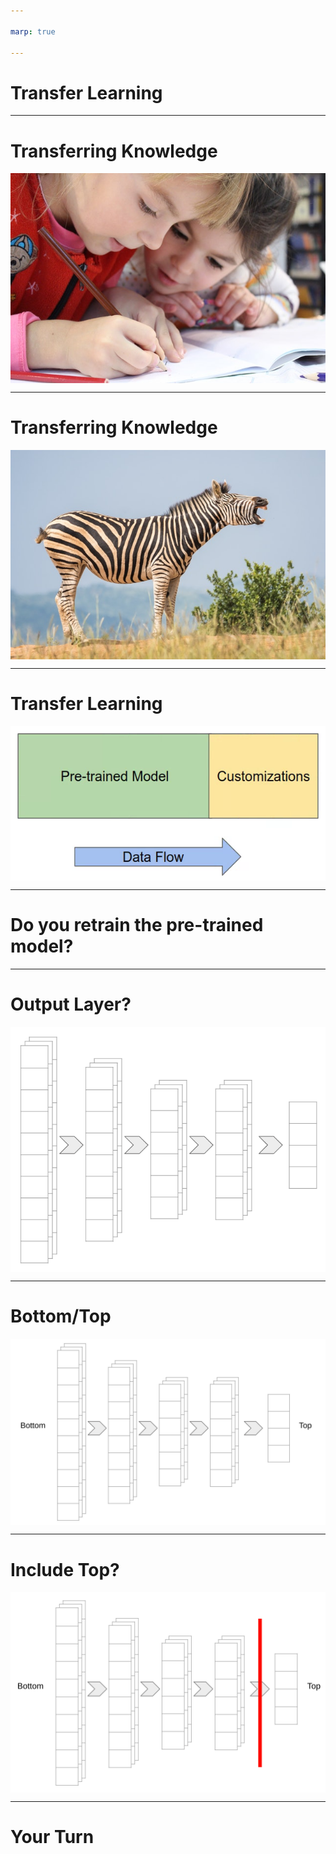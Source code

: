 ```yaml
---

marp: true

---
```


<style>
img[alt~="center"] {
  display: block;
  margin: 0 auto;
}
</style>

# Transfer Learning

<!--
Most of the models that we have trained so far have all been trained from scratch. We start with a randomly weighted model and then use large amounts of data and many many epochs over that data in order to build a reasonable model.

But is that how we learn?
-->

---

# Transferring Knowledge

![center](res/learning.jpg)

<!--
Well, yes and no.

We do indeed learn in self-guided ways by looking at examples. But, we also learn through the transfer of knowledge. Others can provide insights that can be used to accelerate our learning process.

Image Details:
* [learning.jpeg](https://www.pexels.com/photo/girls-on-desk-looking-at-notebook-159823/): Pexels License
-->

---

# Transferring Knowledge

![center](res/zebra.jpg)

<!--
Let's say that we already know what a horse, tiger, and penguin are. If we wanted to learn how to identify a zebra, we could look at pictures of zebras. Or, someone might tell us that a zebra is the shape of a horse, has the coat patterns of a tiger, and the colors of a penguin. This would greatly accelerate our ability to identify zebras, even if we only had a handful of pictures of zebras to study.

Transfer learning is a similar idea. A model that can already identify some classes of data can be extended to fit the problem that we are trying to solve. The base model is already good at find key features. The new model can utilize this ability and perform better faster than if it was trained

Image Details:
* [zebra.jpg](https://www.pexels.com/photo/white-and-black-zebra-standing-on-ground-1916645/): Pexels License
-->

---

# Transfer Learning

![center](res/high-level.png)

<!--
At a very high-level, transfer learning can look a lot like adding an extra few layers to the end of a pre-trained model.

In this diagram the pre-trained model is an existing model that has been trained and performs acceptably well. This model has persisted weights that are packaged and loaded with the model.

The customizations model is a new set of untrained layers. They have random (or at least naive) initial weights. These weights still need to be learned through training.

As you can decipher from the data flow arrow, data typically still enters the model through the pre-trained input layer. However, the output layer of the pre-trained model then feeds the new model. The final output is the output layer of the new model.


Image Details:
* [high-level.png](http://www.google.com): Copyright Google
-->

---

# Do you retrain the pre-trained model?

<!--
This begs the question: Do you re-train the pre-trained model?

The answer is usually "no" but not always. 

If the data that you have to train your new model is similar in size or larger than the data used to train the pre-trained model and if the classes that they identify largely overlap, then it may be worthwhile. Otherwise it is advised to "freeze" the pre-trained model and not update the weights.

This freezing can be for the whole model, or for only a few specific layers (typically those layers closer to the input layer are frozen).
-->

---

# Output Layer?

![center](res/which-output.png)

<!--
We also need to think about what layer is actually the output layer from a pre-trained model.

In most classification problems we have multiple layers of high-dimensional matrices, but then at the very end of the model we flatten the data down to a vector of class-estimates.

We don't want this flattened data feeding our extended model, so instead we need to use an intermediate high-dimensional layer.

Image Details:
* [which-output.png](http://www.google.com): Copyright Google
-->

---

# Bottom/Top

![center](res/bottom-top.png)

<!--
We need to introduce a little modelling terminology at this point. You sometimes hear about the "bottom" or "top" of a model. Which end is which?

Many papers illustrated models with the input layer at the bottom and the output layer at the top of diagrams. Culture now dictates that the bottom of a model is the input and the top of a model is the output.

Image Details:
* [bottom-top.png](http://www.google.com): Copyright Google
-->

---

# Include Top?

![center](res/new-top.png)

<!--
This terminology is important because some models allow you to choose to include the "top" of the model or not. If you leave out the top, then you get a higher-dimensional input for your custom model which is typically a good thing.

Image Details:
* [new-top.png](http://www.google.com): Copyright Google
-->

---

# Your Turn

<!--
Now we'll attempt a little transfer learning on our own. We'll use MobileNetV2, which can classify 1,000 classes, to build a network that can reliably classify cats and dogs.
-->